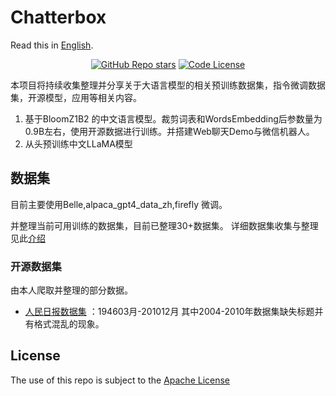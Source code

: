 # Chatterbox
Read this in [English](./README_EN.md).

<div align="center">

<a href="https://github.com/enze5088/Chatterbox/stargazers">![GitHub Repo stars](https://img.shields.io/github/stars/enze5088/Chatterbox)</a>
[![Code License](https://img.shields.io/badge/Code%20License-Apache_2.0-green.svg)](https://github.com/LianjiaTech/BELLE/blob/main/LICENSE)

</div>

本项目将持续收集整理并分享关于大语言模型的相关预训练数据集，指令微调数据集，开源模型，应用等相关内容。

1. 基于BloomZ1B2 的中文语言模型。裁剪词表和WordsEmbedding后参数量为0.9B左右，使用开源数据进行训练。并搭建Web聊天Demo与微信机器人。
2. 从头预训练中文LLaMA模型

## 数据集

目前主要使用Belle,alpaca_gpt4_data_zh,firefly 微调。

并整理当前可用训练的数据集，目前已整理30+数据集。
详细数据集收集与整理见此[介绍](./docs/datasets.md)
### 开源数据集
由本人爬取并整理的部分数据。

- [人民日报数据集](https://pan.baidu.com/s/1g47vdWwGjAXleEYR0GcfSg?pwd=l6q8) ：194603月-201012月 其中2004-2010年数据集缺失标题并有格式混乱的现象。


## License

The use of this repo is subject to the [Apache License](https://github.com/enze5088/Chatterbox/blob/main/LICENSE)
